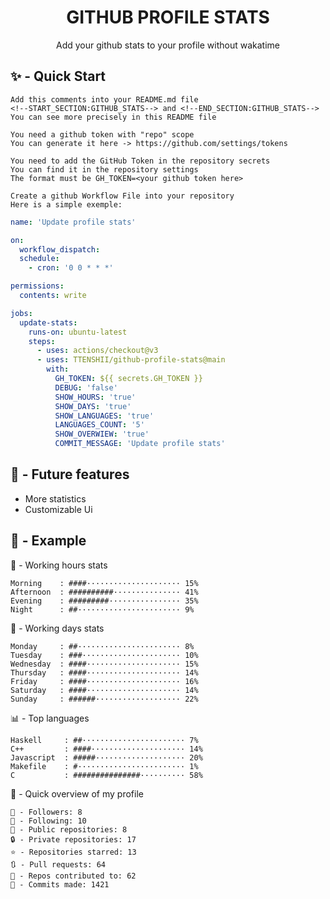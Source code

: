 <h1 align="center">GITHUB PROFILE STATS</h1>
<p align="center">Add your github stats to your profile without wakatime</p>

## ✨ - Quick Start
```
Add this comments into your README.md file
<!--START_SECTION:GITHUB_STATS--> and <!--END_SECTION:GITHUB_STATS-->
You can see more precisely in this README file
```
```
You need a github token with "repo" scope
You can generate it here -> https://github.com/settings/tokens
```
```
You need to add the GitHub Token in the repository secrets
You can find it in the repository settings
The format must be GH_TOKEN=<your github token here>
```
```
Create a github Workflow File into your repository
Here is a simple exemple:
```
```yml
name: 'Update profile stats'

on:
  workflow_dispatch:
  schedule:
    - cron: '0 0 * * *'

permissions:
  contents: write

jobs:
  update-stats:
    runs-on: ubuntu-latest
    steps:
      - uses: actions/checkout@v3
      - uses: TTENSHII/github-profile-stats@main
        with:
          GH_TOKEN: ${{ secrets.GH_TOKEN }}
          DEBUG: 'false'
          SHOW_HOURS: 'true'
          SHOW_DAYS: 'true'
          SHOW_LANGUAGES: 'true'
          LANGUAGES_COUNT: '5'
          SHOW_OVERWIEW: 'true'
          COMMIT_MESSAGE: 'Update profile stats'
```

## 🔖 - Future features
- More statistics
- Customizable Ui

## 📘 - Example

<!--START_SECTION:GITHUB_STATS-->
🌉 - Working hours stats
```text
Morning    : ####····················· 15%
Afternoon  : ##########··············· 41%
Evening    : #########················ 35%
Night      : ##······················· 9%
```
📅 - Working days stats
```text
Monday     : ##······················· 8%
Tuesday    : ###······················ 10%
Wednesday  : ####····················· 15%
Thursday   : ####····················· 14%
Friday     : ####····················· 16%
Saturday   : ####····················· 14%
Sunday     : ######··················· 22%
```
📊 - Top languages
```text
Haskell     : ##······················· 7%
C++         : ####····················· 14%
Javascript  : #####···················· 20%
Makefile    : #························ 1%
C           : ###############·········· 58%
```
🎏 - Quick overview of my profile
```text
👥 - Followers: 8
👤 - Following: 10
📂 - Public repositories: 8
🔒 - Private repositories: 17
⭐ - Repositories starred: 13
🔃 - Pull requests: 64
🐲 - Repos contributed to: 62
🍃 - Commits made: 1421
```
<!--END_SECTION:GITHUB_STATS-->
